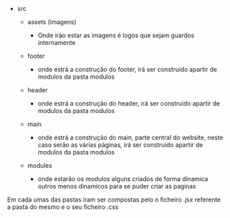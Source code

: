 - src
  - assets (imagens)
    
    - Onde irão estar as imagens é logos que sejam guardos internamente 
  - footer 
 
    - onde estrá a construção do footer, irá ser construido apartir de modulos da pasta modulos
    
  - header

    - onde estrá a construção do header, irá ser construido apartir de modulos da pasta modulos 
  - main

    - onde estrá a construção do main, parte central do website, neste caso serão as várias páginas, irá ser construido apartir de modulos da pasta modulos
  - modules
  
    - onde estarão os modulos alguns criados de forma dinamica outros menos dinamicos para se puder criar as paginas
    
  
  
Em cada umas das pastas iram ser compostas pelo o ficheiro .jsx referente a pasta do mesmo e o seu ficheiro .css